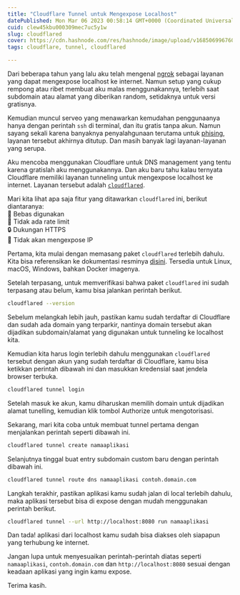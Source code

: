 ```yaml
---
title: "Cloudflare Tunnel untuk Mengexpose Localhost"
datePublished: Mon Mar 06 2023 00:58:14 GMT+0000 (Coordinated Universal Time)
cuid: clew45kbu000309mec7uc5y1w
slug: cloudflared
cover: https://cdn.hashnode.com/res/hashnode/image/upload/v1685069967609/e3882338-9ea7-460c-9d8a-901eaba79ece.png
tags: cloudflare, tunnel, cloudflared

---
```


Dari beberapa tahun yang lalu aku telah mengenal [ngrok](https://ngrok.com) sebagai layanan yang dapat mengexpose localhost ke internet. Namun setup yang cukup rempong atau ribet membuat aku malas menggunakannya, terlebih saat subdomain atau alamat yang diberikan random, setidaknya untuk versi gratisnya.

Kemudian muncul serveo yang menawarkan kemudahan penggunaanya hanya dengan perintah `ssh` di terminal, dan itu gratis tanpa akun. Namun sayang sekali karena banyaknya penyalahgunaan terutama untuk [phising](https://id.wikipedia.org/wiki/Pengelabuan), layanan tersebut akhirnya ditutup. Dan masih banyak lagi layanan-layanan yang serupa.

Aku mencoba menggunakan Cloudflare untuk DNS management yang tentu karena gratislah aku menggunakannya. Dan aku baru tahu kalau ternyata Cloudflare memiliki layanan tunneling untuk mengexpose localhost ke internet. Layanan tersebut adalah [`cloudflared`](https://developers.cloudflare.com/cloudflare-one/glossary/#cloudflared).

Mari kita lihat apa saja fitur yang ditawarkan `cloudflared` ini, berikut diantaranya:  
🤑 Bebas digunakan  
💎 Tidak ada rate limit  
🔒 Dukungan HTTPS  
🚫 Tidak akan mengexpose IP

Pertama, kita mulai dengan memasang paket `cloudflared` terlebih dahulu. Kita bisa referensikan ke dokumentasi resminya [disini](https://developers.cloudflare.com/cloudflare-one/connections/connect-apps/install-and-setup/installation/). Tersedia untuk Linux, macOS, Windows, bahkan Docker imagenya.

Setelah terpasang, untuk memverifikasi bahwa paket `cloudflared` ini sudah terpasang atau belum, kamu bisa jalankan perintah berikut.

```bash
cloudflared --version
```

Sebelum melangkah lebih jauh, pastikan kamu sudah terdaftar di Cloudflare dan sudah ada domain yang terparkir, nantinya domain tersebut akan dijadikan subdomain/alamat yang digunakan untuk tunneling ke localhost kita.

Kemudian kita harus login terlebih dahulu menggunakan `cloudflared` tersebut dengan akun yang sudah terdaftar di Cloudflare, kamu bisa ketikkan perintah dibawah ini dan masukkan kredensial saat jendela browser terbuka.

```bash
cloudflared tunnel login
```

Setelah masuk ke akun, kamu diharuskan memilih domain untuk dijadikan alamat tunelling, kemudian klik tombol Authorize untuk mengotorisasi.

Sekarang, mari kita coba untuk membuat tunnel pertama dengan menjalankan perintah seperti dibawah ini.

```bash
cloudflared tunnel create namaaplikasi
```

Selanjutnya tinggal buat entry subdomain custom baru dengan perintah dibawah ini.

```bash
cloudflared tunnel route dns namaaplikasi contoh.domain.com
```

Langkah terakhir, pastikan aplikasi kamu sudah jalan di local terlebih dahulu, maka aplikasi tersebut bisa di expose dengan mudah menggunakan perintah berikut.

```bash
cloudflared tunnel --url http://localhost:8080 run namaaplikasi
```

Dan tada! aplikasi dari localhost kamu sudah bisa diakses oleh siapapun yang terhubung ke internet.

Jangan lupa untuk menyesuaikan perintah-perintah diatas seperti `namaaplikasi`, `contoh.domain.com` dan `http://localhost:8080` sesuai dengan keadaan aplikasi yang ingin kamu expose.

Terima kasih.